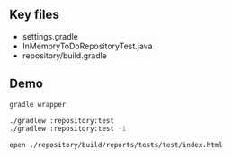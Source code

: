 ## Key files

- settings.gradle
- InMemoryToDoRepositoryTest.java
- repository/build.gradle

## Demo

```bash
gradle wrapper

./gradlew :repository:test
./gradlew :repository:test -i

open ./repository/build/reports/tests/test/index.html
```

